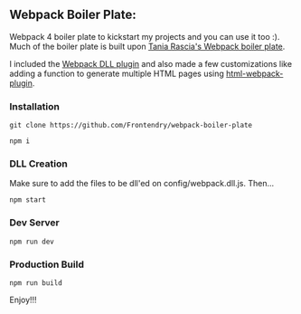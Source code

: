 ## Webpack Boiler Plate:

Webpack 4 boiler plate to kickstart my projects and you can use it too :). Much of the boiler plate is built upon [Tania Rascia's Webpack boiler plate](https://github.com/taniarascia/webpack-boilerplate).

I included the [Webpack DLL plugin](https://webpack.js.org/plugins/dll-plugin/) and also made a few customizations like adding a function to generate multiple HTML pages using [html-webpack-plugin](https://github.com/jantimon/html-webpack-plugin).

### Installation

```
git clone https://github.com/Frontendry/webpack-boiler-plate

npm i

```

### DLL Creation

Make sure to add the files to be dll'ed on config/webpack.dll.js. Then...

```
npm start

```

### Dev Server

```
npm run dev

```

### Production Build

```
npm run build

```

Enjoy!!!
